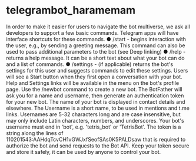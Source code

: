 # telegrambot_haramemam

In order to make it easier for users to navigate the bot multiverse, we ask all developers to support a few basic commands. Telegram apps will have interface shortcuts for these commands.
●	/start - begins interaction with the user, e.g., by sending a greeting message. This command can also be used to pass additional parameters to the bot (see Deep linking)
●	/help - returns a help message. It can be a short text about what your bot can do and a list of commands.
●	/settings - (if applicable) returns the bot's settings for this user and suggests commands to edit these settings.
Users will see a Start button when they first open a conversation with your bot. Help and Settings links will be available in the menu on the bot's profile page.
Use the /newbot command to create a new bot. The BotFather will ask you for a name and username, then generate an authentication token for your new bot.
The name of your bot is displayed in contact details and elsewhere.
The Username is a short name, to be used in mentions and t.me links. Usernames are 5-32 characters long and are case insensitive, but may only include Latin characters, numbers, and underscores. Your bot's username must end in 'bot', e.g. 'tetris_bot' or 'TetrisBot'.
The token is a string along the lines of 110201543:AAHdqTcvCH1vGWJxfSeofSAs0K5PALDsaw that is required to authorize the bot and send requests to the Bot API. Keep your token secure and store it safely, it can be used by anyone to control your bot.
